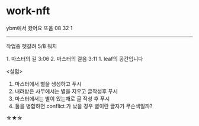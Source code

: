# work-nft
ybm에서 왔어요
또옴 08 32 1

----
작업중 헷갈려
5/8 뭐지

<master>
1. 마스터의 길 3:06
2. 마스터의 걸음 3:11
1. leaf의 공간입니다

<실험>
1. 마스터에서 별을 생성하고 푸시
2. 내려받은 사무에서는 별을 지우고 글작성후 푸시
3. 마스터에서는 별이 있는채로 글 작성 후 푸시
4. 둘을 병합하면 conflict 가 났을 경우 별이란 글자가 무슨색일까?

☆★☆